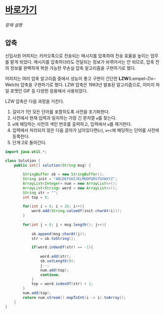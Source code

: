 # [바로가기](https://school.programmers.co.kr/learn/courses/30/lessons/17684)


###### 문제 설명

## 압축

신입사원 어피치는 카카오톡으로 전송되는 메시지를 압축하여 전송 효율을 높이는 업무를 맡게 되었다. 메시지를 압축하더라도 전달되는 정보가 바뀌어서는 안 되므로, 압축 전의 정보를 완벽하게 복원 가능한 무손실 압축 알고리즘을 구현하기로 했다.

어피치는 여러 압축 알고리즘 중에서 성능이 좋고 구현이 간단한 **LZW**(Lempel–Ziv–Welch) 압축을 구현하기로 했다. LZW 압축은 1983년 발표된 알고리즘으로, 이미지 파일 포맷인 GIF 등 다양한 응용에서 사용되었다.

LZW 압축은 다음 과정을 거친다.

1.  길이가 1인 모든 단어를 포함하도록 사전을 초기화한다.
2.  사전에서 현재 입력과 일치하는 가장 긴 문자열 `w`를 찾는다.
3.  `w`에 해당하는 사전의 색인 번호를 출력하고, 입력에서 `w`를 제거한다.
4.  입력에서 처리되지 않은 다음 글자가 남아있다면(`c`), `w+c`에 해당하는 단어를 사전에 등록한다.
5.  단계 2로 돌아간다.

```java
import java.util.*;

class Solution {
    public int[] solution(String msg) {
        
        StringBuffer sb = new StringBuffer();
        String init = "ABCDEFGHIJKLMNOPQRSTUVWXYZ";
        ArrayList<Integer> num = new ArrayList<>();
        ArrayList<String> word = new ArrayList<>();
        String str = "";
        int top = 0;
        
        for(int i = 0; i < 26; i++){
            word.add(String.valueOf(init.charAt(i)));
        }
        
        for(int j = 0; j < msg.length(); j++){
                
            sb.append(msg.charAt(j));
            str = sb.toString();

            if(word.indexOf(str) == -1){
                
                word.add(str);
                sb.setLength(0);
                j--;
                num.add(top);
                continue;
            }
            top = word.indexOf(str) + 1;
        }
        num.add(top);
        return num.stream().mapToInt(i -> i).toArray();
    }
}

```

